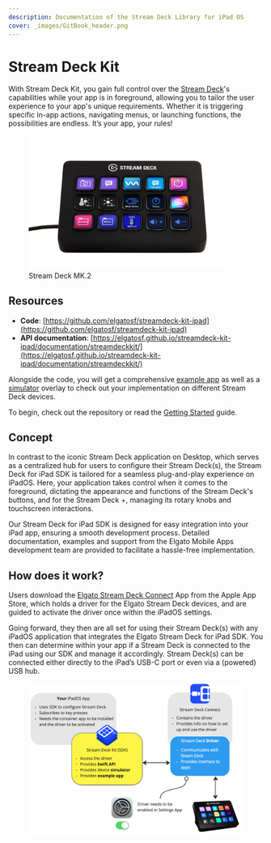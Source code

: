 ```yaml
---
description: Documentation of the Stream Deck Library for iPad OS
cover: _images/GitBook_header.png
---
```


# Stream Deck Kit

With Stream Deck Kit, you gain full control over the [Stream Deck](https://www.elgato.com/stream-deck)'s capabilities while your app is in foreground, allowing you to tailor the user experience to your app's unique requirements. Whether it is triggering specific in-app actions, navigating menus, or launching functions, the possibilities are endless. It’s your app, your rules!

<figure>
    <img alt="Stream Deck MK.2" src="_images/StreamDeckMK.s.webp"  width="400">
    <figcaption>Stream Deck MK.2</figcaption>
</figure>

## Resources

- **Code**: [https://github.com/elgatosf/streamdeck-kit-ipad](https://github.com/elgatosf/streamdeck-kit-ipad)
- **API documentation**: [https://elgatosf.github.io/streamdeck-kit-ipad/documentation/streamdeckkit/](https://elgatosf.github.io/streamdeck-kit-ipad/documentation/streamdeckkit/)

Alongside the code, you will get a comprehensive [example app](https://github.com/elgatosf/streamdeck-kit-ipad/tree/main/Example) as well as a [simulator](Simulator.md) overlay to check out your implementation on different Stream Deck devices.

To begin, check out the repository or read the [Getting Started](GettingStarted.md) guide.

## Concept

In contrast to the iconic Stream Deck application on Desktop, which serves as a centralized hub for users to configure their Stream Deck(s), the Stream Deck for iPad SDK is tailored for a seamless plug-and-play experience on iPadOS. Here, your application takes control when it comes to the foreground, dictating the appearance and functions of the Stream Deck's buttons, and for the Stream Deck +, managing its rotary knobs and touchscreen interactions.

Our Stream Deck for iPad SDK is designed for easy integration into your iPad app, ensuring a smooth development process. Detailed documentation, examples and support from the Elgato Mobile Apps development team are provided to facilitate a hassle-free implementation.

## How does it work?

Users download the [Elgato Stream Deck Connect](https://itunes.apple.com/de/app/elgato-stream-deck-connect/id6474433828) App from the Apple App Store, which holds a driver for the Elgato Stream Deck devices, and are guided to activate the driver once within the iPadOS settings.

Going forward, they then are all set for using their Stream Deck(s) with any iPadOS application that integrates the Elgato Stream Deck for iPad SDK. You then can determine within your app if a Stream Deck is connected to the iPad using our SDK and manage it accordingly. Stream Deck(s) can be connected either directly to the iPad’s USB-C port or even via a (powered) USB hub.

<figure>
    <img alt="Schematic depiction if how StreamDeckKit works with Stream Deck Connect and the driver." src="_images/StreamDeckKit_workflow.jpg" width="700">
    <figcaption></figcaption>
</figure>